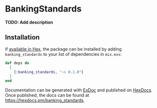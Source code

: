 # BankingStandards

**TODO: Add description**

## Installation

If [available in Hex](https://hex.pm/docs/publish), the package can be installed
by adding `banking_standards` to your list of dependencies in `mix.exs`:

```elixir
def deps do
  [
    {:banking_standards, "~> 0.1.0"}
  ]
end
```

Documentation can be generated with [ExDoc](https://github.com/elixir-lang/ex_doc)
and published on [HexDocs](https://hexdocs.pm). Once published, the docs can
be found at <https://hexdocs.pm/banking_standards>.

